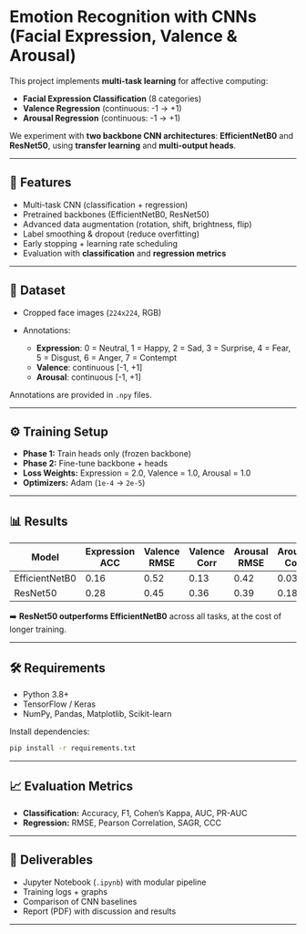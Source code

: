 # Emotion Recognition with CNNs (Facial Expression, Valence & Arousal)

This project implements **multi-task learning** for affective computing:

* **Facial Expression Classification** (8 categories)
* **Valence Regression** (continuous: -1 → +1)
* **Arousal Regression** (continuous: -1 → +1)

We experiment with **two backbone CNN architectures**: **EfficientNetB0** and **ResNet50**, using **transfer learning** and **multi-output heads**.

---

## 🚀 Features

* Multi-task CNN (classification + regression)
* Pretrained backbones (EfficientNetB0, ResNet50)
* Advanced data augmentation (rotation, shift, brightness, flip)
* Label smoothing & dropout (reduce overfitting)
* Early stopping + learning rate scheduling
* Evaluation with **classification** and **regression metrics**

---

## 📂 Dataset

* Cropped face images (`224x224`, RGB)
* Annotations:

  * **Expression**: 0 = Neutral, 1 = Happy, 2 = Sad, 3 = Surprise, 4 = Fear, 5 = Disgust, 6 = Anger, 7 = Contempt
  * **Valence**: continuous [-1, +1]
  * **Arousal**: continuous [-1, +1]

Annotations are provided in `.npy` files.

---

## ⚙️ Training Setup

* **Phase 1:** Train heads only (frozen backbone)
* **Phase 2:** Fine-tune backbone + heads
* **Loss Weights:** Expression = 2.0, Valence = 1.0, Arousal = 1.0
* **Optimizers:** Adam (`1e-4` → `2e-5`)

---

## 📊 Results

| Model          | Expression ACC | Valence RMSE | Valence Corr | Arousal RMSE | Arousal Corr |
| -------------- | -------------- | ------------ | ------------ | ------------ | ------------ |
| EfficientNetB0 | 0.16           | 0.52         | 0.13         | 0.42         | 0.03         |
| ResNet50       | 0.28           | 0.45         | 0.36         | 0.39         | 0.18         |

➡️ **ResNet50 outperforms EfficientNetB0** across all tasks, at the cost of longer training.

---

## 🛠 Requirements

* Python 3.8+
* TensorFlow / Keras
* NumPy, Pandas, Matplotlib, Scikit-learn

Install dependencies:

```bash
pip install -r requirements.txt
```

---

## 📈 Evaluation Metrics

* **Classification:** Accuracy, F1, Cohen’s Kappa, AUC, PR-AUC
* **Regression:** RMSE, Pearson Correlation, SAGR, CCC

---

## 📌 Deliverables

* Jupyter Notebook (`.ipynb`) with modular pipeline
* Training logs + graphs
* Comparison of CNN baselines
* Report (PDF) with discussion and results

---
